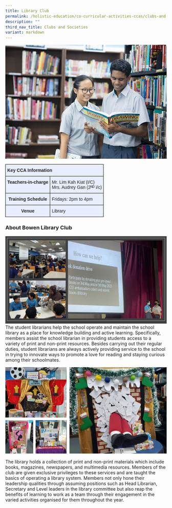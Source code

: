 ```yaml
---
title: Library Club
permalink: /holistic-education/co-curricular-activities-ccas/clubs-and-societies/library-club/
description: ""
third_nav_title: Clubs and Societies
variant: markdown
---
```

![](/images/CCAs/Clubs%20&amp;%20Societies/Library/library%20main.jpg)
<style type="text/css">
.tg  {border-collapse:collapse;border-spacing:0;}
.tg td{border-color:black;border-style:solid;border-width:1px;font-family:Arial, sans-serif;font-size:14px;
  overflow:hidden;padding:10px 5px;word-break:normal;}
.tg th{border-color:black;border-style:solid;border-width:1px;font-family:Arial, sans-serif;font-size:14px;
  font-weight:normal;overflow:hidden;padding:10px 5px;word-break:normal;}
.tg .tg-qrg6{background-color:#E8EDFF;color:#252525;font-weight:bold;text-align:center;vertical-align:top}
.tg .tg-vqm8{background-color:#E8EDFF;color:#222;text-align:left;vertical-align:top}
.tg .tg-mbkz{background-color:#E8EDFF;color:#222;font-weight:bold;text-align:center;vertical-align:top}
.tg .tg-u05r{background-color:#E8EDFF;color:#222;font-weight:bold;text-align:left;vertical-align:top}
.tg .tg-lr6o{background-color:#E8EDFF;color:#222;text-align:left;vertical-align:middle}
</style>
<table class="tg">
<thead>
  <tr>
    <th class="tg-u05r" colspan="2">Key CCA Information</th>
  </tr>
</thead>
<tbody>
  <tr>
    <td class="tg-qrg6"><span style="color:#252525">Teachers-in-charge</span></td>
    <td class="tg-vqm8">Mr. Lim Kah Kiat (I/C)<br>Mrs. Audrey Gan (2ᴺᴰ i/c)</td>
  </tr>
  <tr>
    <td class="tg-qrg6"><span style="color:#252525">Training Schedule</span></td>
    <td class="tg-vqm8"><span style="color:#222">Fridays: 2pm to 4pm</span><br></td>
  </tr>
 
  <tr>
    <td class="tg-qrg6"><span style="color:#252525">Venue</span> </td>
    <td class="tg-vqm8"><span style="color:#222">Library</span></td>
  </tr>
</tbody>
</table>

### About Bowen Library Club
![](/images/CCAs/Clubs%20&amp;%20Societies/Library/library%20activities.jpg)
The student librarians help the school operate and maintain the school library as a place for knowledge building and active learning. Specifically, members assist the school librarian in providing students access to a variety of print and non-print resources. Besides carrying out their regular duties, student librarians are always actively providing service to the school in trying to innovate ways to promote a love for reading and staying curious among their schoolmates.&nbsp;

 ![](/images/CCAs/Clubs%20&amp;%20Societies/Library/library%202.jpg)

The library holds a collection of print and non-print materials which include books, magazines, newspapers, and multimedia resources. Members of the club are given exclusive privileges to these services and are taught the basics of operating a library system. Members not only hone their leadership qualities through assuming positions such as Head Librarian, Secretary and Level leaders in the library committee but also reap the benefits of learning to work as a team through their engagement in the varied activities organised for them throughout the year.
